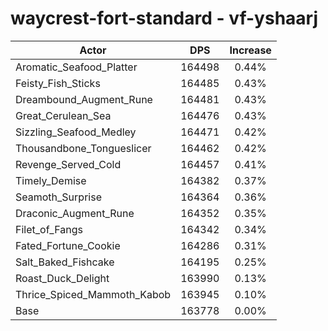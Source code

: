 # waycrest-fort-standard - vf-yshaarj
| Actor | DPS | Increase |
|---|:---:|:---:|
|Aromatic_Seafood_Platter|164498|0.44%|
|Feisty_Fish_Sticks|164485|0.43%|
|Dreambound_Augment_Rune|164481|0.43%|
|Great_Cerulean_Sea|164476|0.43%|
|Sizzling_Seafood_Medley|164471|0.42%|
|Thousandbone_Tongueslicer|164462|0.42%|
|Revenge_Served_Cold|164457|0.41%|
|Timely_Demise|164382|0.37%|
|Seamoth_Surprise|164364|0.36%|
|Draconic_Augment_Rune|164352|0.35%|
|Filet_of_Fangs|164342|0.34%|
|Fated_Fortune_Cookie|164286|0.31%|
|Salt_Baked_Fishcake|164195|0.25%|
|Roast_Duck_Delight|163990|0.13%|
|Thrice_Spiced_Mammoth_Kabob|163945|0.10%|
|Base|163778|0.00%|

